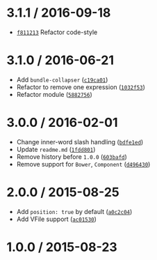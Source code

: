 <!--remark setext-->

<!--lint disable no-multiple-toplevel-headings heading-style-->

3.1.1 / 2016-09-18
==================

*   [`f811213`](https://github.com/wooorm/parse-latin/commit/f811213)
    Refactor code-style

3.1.0 / 2016-06-21
==================

*   Add `bundle-collapser` ([`c19ca01`](https://github.com/wooorm/parse-latin/commit/c19ca01))
*   Refactor to remove one expression ([`1032f53`](https://github.com/wooorm/parse-latin/commit/1032f53))
*   Refactor module ([`5882756`](https://github.com/wooorm/parse-latin/commit/5882756))

3.0.0 / 2016-02-01
==================

*   Change inner-word slash handling ([`bdfe1ed`](https://github.com/wooorm/parse-latin/commit/bdfe1ed))
*   Update `readme.md` ([`1fdd801`](https://github.com/wooorm/parse-latin/commit/1fdd801))
*   Remove history before `1.0.0` ([`603bafd`](https://github.com/wooorm/parse-latin/commit/603bafd))
*   Remove support for `Bower`, `Component` ([`d496430`](https://github.com/wooorm/parse-latin/commit/d496430))

2.0.0 / 2015-08-25
==================

*   Add `position: true` by default ([`a0c2c04`](https://github.com/wooorm/parse-latin/commit/a0c2c04))
*   Add VFile support ([`ac01530`](https://github.com/wooorm/parse-latin/commit/ac01530))

1.0.0 / 2015-08-23
==================
